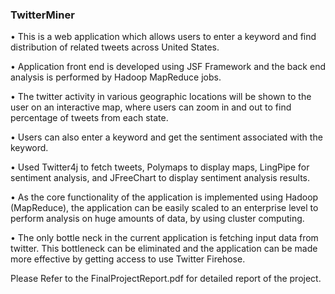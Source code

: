 ### TwitterMiner

•	This is a web application which allows users to enter a keyword and find distribution of related tweets across United States. 

•	Application front end is developed using JSF Framework and the back end analysis is performed by Hadoop MapReduce jobs.

•	The twitter activity in various geographic locations will be shown to the user on an interactive map, where users can zoom in and out to find percentage of tweets from each state. 

•	Users can also enter a keyword and get the sentiment associated with the keyword. 

•	Used Twitter4j to fetch tweets, Polymaps to display maps, LingPipe for sentiment analysis, and JFreeChart to display sentiment analysis results.  

•	As the core functionality of the application is implemented using Hadoop (MapReduce), the application can be easily scaled to an enterprise level to perform analysis on huge amounts of data, by using cluster computing. 

•	The only bottle neck in the current application is fetching input data from twitter. This bottleneck can be eliminated and the application can be made more effective by getting access to use Twitter Firehose.


Please Refer to the FinalProjectReport.pdf for detailed report of the project. 
